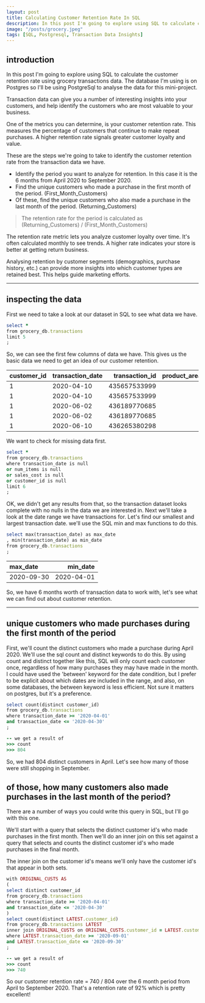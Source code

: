 ```yaml
---
layout: post
title: Calculating Customer Retention Rate In SQL
description: In this post I'm going to explore using SQL to calculate customer retention rate from a grocery stores transaction data
image: "/posts/grocery.jpeg"
tags: [SQL, Postgresql, Transaction Data Insights]
---
```


## introduction
In this post I'm going to explore using SQL to calculate the customer retention rate using grocery transactions data.  The database I'm using is on Postgres so I'll be using PostgreSql to analyse the data for this mini-project. 

Transaction data can give you a number of interesting insights into your customers, and help identify the customers who are most valuable to your business.  

One of the metrics you can determine, is your customer retention rate.   This measures the percentage of customers that continue to make repeat purchases. A higher retention rate signals greater customer loyalty and value. 

These are the steps we're going to take to identify the customer retention rate from the transaction data we have.

* Identify the period you want to analyze for retention.  In this case it is the 6 months from April 2020 to September 2020.
* Find the unique customers who made a purchase in the first month of the period. (First_Month_Customers)
* Of these, find the unique customers who also made a purchase in the last month of the period. (Returning_Customers)

> The retention rate for the period is calculated as (Returning_Customers) / (First_Month_Customers)

The retention rate metric lets you analyze customer loyalty over time. It's often calculated monthly to see trends. A higher rate indicates your store is better at getting return business.

Analysing retention by customer segments (demographics, purchase history, etc.) can provide more insights into which customer types are retained best. This helps guide marketing efforts.

---

## inspecting the data

First we need to take a look at our dataset in SQL to see what data we have.  

```ruby
select *
from grocery_db.transactions
limit 5
;

```
So, we can see the first few columns of data we have.  This gives us the basic data we need to get an idea of our customer retention.

| customer_id | transaction_date | transaction_id | product_area_id | num_items | sales_cost | 
|:---|:---|---:|---:|---:|---:|
|1|2020-04-10|435657533999|3|7|19.16| 
|1|2020-04-10|435657533999|2|5|7.71| 
|1|2020-06-02|436189770685|4|4|26.97| 
|1|2020-06-02|436189770685|1|2|38.52| 
|1|2020-06-10|436265380298|4|4|22.13| 

We want to check for missing data first.

```ruby
select *
from grocery_db.transactions
where transaction_date is null
or num_items is null
or sales_cost is null
or customer_id is null
limit 6
;

```
OK, we didn't get any results from that, so the transaction dataset looks complete with no nulls in the data we are interested in.  Next we'll take a look at the date range we have transactions for.   Let's find our smallest and largest transaction date.
we'll use the SQL min and max functions to do this.

```ruby
select max(transaction_date) as max_date
, min(transaction_date) as min_date
from grocery_db.transactions
;

```

| max_date | min_date |  
|:---|---:|
|2020-09-30|2020-04-01| 

So, we have 6 months worth of transaction data to work with, let's see what we can find out about customer retention.

---
## unique customers who made purchases during the first month of the period

First, we'll count the distinct customers who made a purchase during April 2020.  We'll use the sql count and distinct keywords to do this.  By using count and distinct together like this, SQL will only count each customer once, regardless of how many purchases they may have made in the month.
I could have used the 'between' keyword for the date condition, but I prefer to be explicit about which dates are included in the range, and also, on some databases, the between keyword is less efficient.  Not sure it matters on postgres, but it's a preference.

```ruby
select count(distinct customer_id)
from grocery_db.transactions
where transaction_date >= '2020-04-01'
and transaction_date <= '2020-04-30'
;

-- we get a result of 
>>> count
>>> 804

```

So, we had 804 distinct customers in April.  Let's see how many of those were still shopping in September.

## of those, how many customers also made purchases in the last month of the period?
There are a number of ways you could write this query in SQL, but I'll go with this one.  

We'll start with a query that selects the distinct customer id's who made purchases in the first month.  Then we'll do an inner join on this set against a query that selects and counts the distinct customer id's who made purchases in the final month.

The inner join on the customer id's means we'll only have the customer id's that appear in both sets.

```ruby
with ORIGINAL_CUSTS AS
(
select distinct customer_id
from grocery_db.transactions
where transaction_date >= '2020-04-01'
and transaction_date <= '2020-04-30'
)
select count(distinct LATEST.customer_id) 
from grocery_db.transactions LATEST
inner join ORIGINAL_CUSTS on ORIGINAL_CUSTS.customer_id = LATEST.customer_id
where LATEST.transaction_date >= '2020-09-01'
and LATEST.transaction_date <= '2020-09-30'
;

-- we get a result of 
>>> count
>>> 740

```

So our customer retention rate = 740 / 804 over the 6 month period from April to September 2020.
That's a retention rate of 92% which is pretty excellent!


